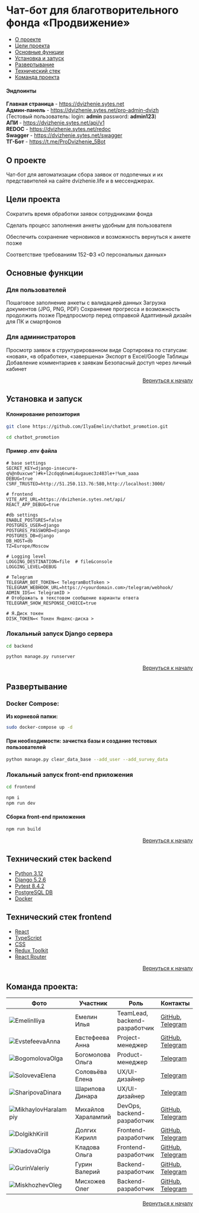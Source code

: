 # Чат-бот для благотворительного фонда «Продвижение»
<a name="Start-point"></a>

- [О проекте](#anchor-about)
- [Цели проекта](#anchor-target)
- [Основные функции](#anchor-functions)
- [Установка и запуск](#anchor-install)
- [Развертывание](#anchor-deployment)
- [Технический стек](#anchor-stack)
- [Команда проекта](#anchor-team)


#### Эндпоинты

**Главная страница** - https://dvizhenie.sytes.net \
**Админ-панель** - https://dvizhenie.sytes.net/pro-admin-dvizh \
(Тестовый пользователь: login: **admin** password: **admin123**) \
**АПИ** - https://dvizhenie.sytes.net/api/v1 \
**REDOC** - https://dvizhenie.sytes.net/redoc \
**Swagger** - https://dvizhenie.sytes.net/swagger \
**ТГ-Бот** - https://t.me/ProDvizhenie_5Bot

<a name="anchor-about"></a>
## О проекте
Чат-бот для автоматизации сбора заявок от подопечных и их представителей на сайте dvizhenie.life и в мессенджерах.

<a name="anchor-target"></a>
## Цели проекта
Сократить время обработки заявок сотрудниками фонда

Сделать процесс заполнения анкеты удобным для пользователя

Обеспечить сохранение черновиков и возможность вернуться к анкете позже

Соответствие требованиям 152-ФЗ «О персональных данных»

<a name="anchor-functions"></a>
## Основные функции
### Для пользователей

Пошаговое заполнение анкеты с валидацией данных
Загрузка документов (JPG, PNG, PDF)
Сохранение прогресса и возможность продолжить позже
Предпросмотр перед отправкой
Адаптивный дизайн для ПК и смартфонов

### Для администраторов

Просмотр заявок в структурированном виде
Сортировка по статусам: «новая», «в обработке», «завершена»
Экспорт в Excel/Google Таблицы
Добавление комментариев к заявкам
Безопасный доступ через личный кабинет

<p align="right"><a href="#Start-point">Вернуться к началу</a></p>

<a name="anchor-install"></a>
## Установка и запуск

#### Клонирование репозитория

```bash
git clone https://github.com/IlyaEmelin/chatbot_promotion.git
```
```bash
cd chatbot_promotion
```
#### Пример .env файла
```
# base settings
SECRET_KEY=django-insecure-q%@n0uxcwe^)#k+l2cdqq6nwmi4ugauec3z483le+!%um_aaaa
DEBUG=true
CSRF_TRUSTED=http://51.250.113.76:580,http://localhost:3000/

# frontend
VITE_API_URL=https://dvizhenie.sytes.net/api/
REACT_APP_DEBUG=true

#db settings
ENABLE_POSTGRES=false
POSTGRES_USER=django
POSTGRES_PASSWORD=django
POSTGRES_DB=django
DB_HOST=db
TZ=Europe/Moscow

# Logging level
LOGGING_DESTINATION=file  # file&console
LOGGING_LEVEL=DEBUG

# Telegram
TELEGRAM_BOT_TOKEN=< TelegramBotToken >
TELEGRAM_WEBHOOK_URL=https://<yourdomain.com>/telegram/webhook/
ADMIN_IDS=< TelegramID >
# Отображать в текстовом сообщение варианты ответа
TELEGRAM_SHOW_RESPONSE_CHOICE=true

# Я.Диск токен
DISK_TOKEN=< Токен Яндекс-диска >
```
### Локальный запуск Django сервера
```bash
cd backend
```
```bash
python manage.py runserver
```

<p align="right"><a href="#Start-point">Вернуться к началу</a></p>

<a name="anchor-deployment"></a>
## Развертывание

### Docker Compose:

**Из корневой папки:**

```bash
sudo docker-compose up -d
```

#### При необходимости: зачистка базы и создание тестовых пользователей
```bash
python manage.py clear_data_base --add_user --add_survey_data
```

### Локальный запуск front-end приложения
```bash
cd frontend
```
```bash
npm i
npm run dev
```
#### Сборка front-end приложения

```bash
npm run build
```

<p align="right"><a href="#Start-point">Вернуться к началу</a></p>

<a name="anchor-stack"></a>
## Технический стек backend
* [Python 3.12](https://www.python.org/)
* [Django 5.2.6](https://www.djangoproject.com/)
* [Pytest 8.4.2](https://pypi.org/project/pytest/)
* [PostgreSQL DB](https://www.postgresql.org/)
* [Docker](https://www.docker.com/)

## Технический стек frontend
* [React](https://react.dev/)
* [TypeScript](https://www.typescriptlang.org/)
* [CSS](https://www.w3.org/TR/css/#css)
* [Redux Toolkit](https://redux-toolkit.js.org/)
* [React Router](https://reactrouter.com/)
  
<p align="right"><a href="#Start-point">Вернуться к началу</a></p>


<a name="anchor-team"></a>
## Команда проекта:
| Фото                                                                                                  | Участник            | Роль                          |Контакты|
|-------------------------------------------------------------------------------------------------------|---------------------|-------------------------------|-|
| ![EmelinIliya](https://github.com/user-attachments/assets/b679a20b-54ac-4929-9ffb-b84b58217a5f) | Емелин Илья | TeamLead, backend-разработчик |[GitHub](https://github.com/IlyaEmelin), [Telegram](https://t.me/Ilya_Emelin)|
| ![EvstefeevaAnna](https://github.com/user-attachments/assets/a5e2f675-558b-47bc-8cf3-d7d8ec003f4e) | Евстефеева Анна | Project-менеджер |[GitHub](https://github.com/AnnaEvstifeeva), [Telegram](https://t.me/annievstifeeva)|
| ![BogomolovaOlga](https://github.com/user-attachments/assets/33484226-14df-46e8-ae77-bfb8e30d0bb8) | Богомолова Ольга | Product-менеджер |[Telegram](https://t.me/OlgaBogomolova16)|
| ![SolovevaElena](https://github.com/user-attachments/assets/43cf86ac-6e24-459b-82fd-4c58827736bc) | Соловьёва Елена | UX/UI-дизайнер |[Telegram](https://t.me/Semidea)|
| ![SharipovaDinara](https://github.com/user-attachments/assets/681ffec2-95c5-46fb-8771-fe6bbaa4db4a) | Шарипова Динара | UX/UI-дизайнер |[Telegram](https://t.me/DinaraCalifornia)|
| ![MikhaylovHaralampiy](https://github.com/user-attachments/assets/94588f0d-cb69-46d8-8160-fcf6b2a19134) | Михайлов Харалампий | DevOps, backend-разработчик |[GitHub](https://github.com/HarisNvr), [Telegram](https://t.me/HarisNvr)|
| ![DolgikhKirill](https://github.com/user-attachments/assets/9f62d065-7205-4719-8261-75a251e43d03) | Долгих Кирилл | Frontend-разработчик |[GitHub](https://github.com/nonncal), [Telegram](https://t.me/nonncal)|
| ![KladovaOlga](https://github.com/user-attachments/assets/bf472fad-0ccd-437f-a5ff-372c1e7a728a) | Кладова Ольга | Frontend-разработчик |[GitHub](https://github.com/OlgaKladova), [Telegram](https://t.me/MidoriKl)|
| ![GurinValeriy](https://github.com/user-attachments/assets/096e634d-00a2-4b54-96e3-dcff56dbd33a) | Гурин Валерий | Backend-разработчик |[GitHub](https://github.com/FuntikPiggy), [Telegram](https://t.me/FuntikPiggy)|
| ![MiskhozhevOleg](https://github.com/user-attachments/assets/8d674c23-9895-4f21-9cf9-021339e42a1b) | Мисхожев Олег | Backend-разработчик |[GitHub](https://github.com/OlegMiskhozhev), [Telegram](https://t.me/miskhozhev)|

<p align="right"><a href="#Start-point">Вернуться к началу</a></p>
